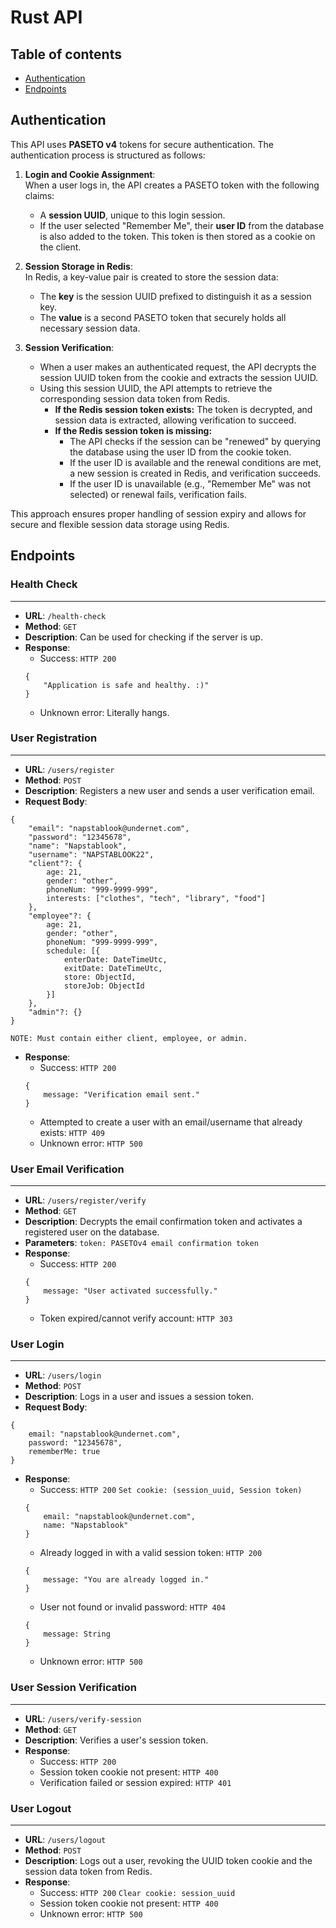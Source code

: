 # Rust API

## Table of contents
* [Authentication](#authentication)
* [Endpoints](#endpoints)

## Authentication
This API uses **PASETO v4** tokens for secure authentication. The authentication process is structured as follows:

1. **Login and Cookie Assignment**:     
    When a user logs in, the API creates a PASETO token with the following claims:

    * A **session UUID**, unique to this login session.
    * If the user selected "Remember Me", their **user ID** from the database is also added to the token. This token is then stored as a cookie on the client.

2. **Session Storage in Redis**:    
    In Redis, a key-value pair is created to store the session data:

    * The **key** is the session UUID prefixed to distinguish it as a session key.
    * The **value** is a second PASETO token that securely holds all necessary session data.

3. **Session Verification**:
    * When a user makes an authenticated request, the API decrypts the session UUID token from the cookie and extracts the session UUID.
    * Using this session UUID, the API attempts to retrieve the corresponding session data token from Redis.
        * **If the Redis session token exists:** The token is decrypted, and session data is extracted, allowing verification to succeed.
        * **If the Redis session token is missing:**
            * The API checks if the session can be "renewed" by querying the database using the user ID from the cookie token.
            * If the user ID is available and the renewal conditions are met, a new session is created in Redis, and verification succeeds.
            * If the user ID is unavailable (e.g., "Remember Me" was not selected) or renewal fails, verification fails.

This approach ensures proper handling of session expiry and allows for secure and flexible session data storage using Redis.

## Endpoints

### Health Check
---
* **URL**: `/health-check`
* **Method**: `GET`
* **Description**: Can be used for checking if the server is up.
* **Response**:
    * Success: `HTTP 200`
    ```
    {
        "Application is safe and healthy. :)"
    }
    ```
    * Unknown error: Literally hangs.

### User Registration
---
* **URL**: `/users/register`
* **Method**: `POST`
* **Description**: Registers a new user and sends a user verification email.
* **Request Body**:
```
{
    "email": "napstablook@undernet.com",
    "password": "12345678",
    "name": "Napstablook",
    "username": "NAPSTABLOOK22",
    "client"?: {
        age: 21,
        gender: "other",
        phoneNum: "999-9999-999",
        interests: ["clothes", "tech", "library", "food"]
    },
    "employee"?: {
        age: 21,
        gender: "other",
        phoneNum: "999-9999-999",
        schedule: [{
            enterDate: DateTimeUtc,
            exitDate: DateTimeUtc,
            store: ObjectId,
            storeJob: ObjectId
        }]
    },
    "admin"?: {}
}

NOTE: Must contain either client, employee, or admin.
```
* **Response**:
    * Success: `HTTP 200`
    ```
    {
        message: "Verification email sent."
    }
    ```
    * Attempted to create a user with an email/username that already exists: `HTTP 409`
    * Unknown error: `HTTP 500`

### User Email Verification
---
* **URL**: `/users/register/verify`
* **Method**: `GET`
* **Description**: Decrypts the email confirmation token and activates a registered user on the database.
* **Parameters**: `token: PASETOv4 email confirmation token`
* **Response**:
    * Success: `HTTP 200`
    ```
    {
        message: "User activated successfully."
    }
    ```
    * Token expired/cannot verify account: `HTTP 303`

### User Login
---
* **URL**: `/users/login`
* **Method**: `POST`
* **Description**: Logs in a user and issues a session token.
* **Request Body**:
```
{
    email: "napstablook@undernet.com",
    password: "12345678",
    rememberMe: true
}
```
* **Response**:
    * Success: `HTTP 200` `Set cookie: (session_uuid, Session token)`
    ```
    {
        email: "napstablook@undernet.com",
        name: "Napstablook"
    }
    ```
    * Already logged in with a valid session token: `HTTP 200`
    ```
    {
        message: "You are already logged in."
    }
    ```
    * User not found or invalid password: `HTTP 404`
    ```
    {
        message: String
    }
    ```
    * Unknown error: `HTTP 500`

### User Session Verification
---
* **URL**: `/users/verify-session`
* **Method**: `GET`
* **Description**: Verifies a user's session token.
* **Response**:
    * Success: `HTTP 200`
    * Session token cookie not present: `HTTP 400`
    * Verification failed or session expired: `HTTP 401`

### User Logout
---
* **URL**: `/users/logout`
* **Method**: `POST`
* **Description**: Logs out a user, revoking the UUID token cookie and the session data token from Redis.
* **Response**:
    * Success: `HTTP 200` `Clear cookie: session_uuid`
    * Session token cookie not present: `HTTP 400`
    * Unknown error: `HTTP 500`
